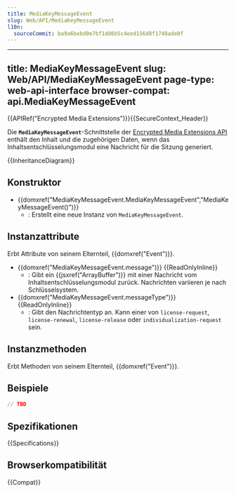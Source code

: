 ```yaml
---
title: MediaKeyMessageEvent
slug: Web/API/MediaKeyMessageEvent
l10n:
  sourceCommit: ba9a6bebd0e7bf1dd6b5c4eed156d8f1748ade0f
---
```


---

title: MediaKeyMessageEvent
slug: Web/API/MediaKeyMessageEvent
page-type: web-api-interface
browser-compat: api.MediaKeyMessageEvent
---

{{APIRef("Encrypted Media Extensions")}}{{SecureContext_Header}}

Die **`MediaKeyMessageEvent`**-Schnittstelle der [Encrypted Media Extensions API](/de/docs/Web/API/Encrypted_Media_Extensions_API) enthält den Inhalt und die zugehörigen Daten, wenn das Inhaltsentschlüsselungsmodul eine Nachricht für die Sitzung generiert.

{{InheritanceDiagram}}

## Konstruktor

- {{domxref("MediaKeyMessageEvent.MediaKeyMessageEvent","MediaKeyMessageEvent()")}}
  - : Erstellt eine neue Instanz von `MediaKeyMessageEvent`.

## Instanzattribute

Erbt Attribute von seinem Elternteil, {{domxref("Event")}}.

- {{domxref("MediaKeyMessageEvent.message")}} {{ReadOnlyInline}}
  - : Gibt ein {{jsxref("ArrayBuffer")}} mit einer Nachricht vom Inhaltsentschlüsselungsmodul zurück. Nachrichten variieren je nach Schlüsselsystem.
- {{domxref("MediaKeyMessageEvent.messageType")}} {{ReadOnlyInline}}
  - : Gibt den Nachrichtentyp an. Kann einer von `license-request`, `license-renewal`, `license-release` oder `individualization-request` sein.

## Instanzmethoden

Erbt Methoden von seinem Elternteil, {{domxref("Event")}}.

## Beispiele

```js
// TBD
```

## Spezifikationen

{{Specifications}}

## Browserkompatibilität

{{Compat}}
